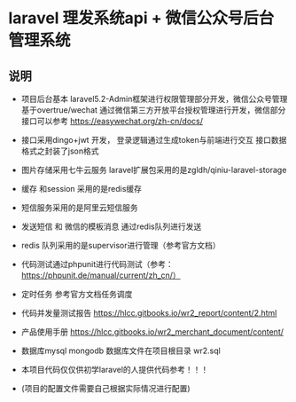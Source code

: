 # laravel 理发系统api + 微信公众号后台管理系统

## 说明
- 项目后台基本 laravel5.2-Admin框架进行权限管理部分开发，微信公众号管理基于overtrue/wechat 通过微信第三方开放平台授权管理进行开发，微信部分接口可以参考 https://easywechat.org/zh-cn/docs/

- 接口采用dingo+jwt 开发， 登录逻辑通过生成token与前端进行交互 接口数据格式之封装了json格式

-  图片存储采用七牛云服务 laravel扩展包采用的是zgldh/qiniu-laravel-storage 

- 缓存 和session 采用的是redis缓存

- 短信服务采用的是阿里云短信服务

- 发送短信 和 微信的模板消息 通过redis队列进行发送

- redis 队列采用的是supervisor进行管理（参考官方文档）

- 代码测试通过phpunit进行代码测试（参考：https://phpunit.de/manual/current/zh_cn/）

- 定时任务 参考官方文档任务调度

- 代码并发量测试报告 https://hlcc.gitbooks.io/wr2_report/content/2.html

- 产品使用手册   https://hlcc.gitbooks.io/wr2_merchant_document/content/

- 数据库mysql mongodb 数据库文件在项目根目录 wr2.sql

- 本项目代码仅仅供初学laravel的人提供代码参考！！！

- (项目的配置文件需要自己根据实际情况进行配置)
